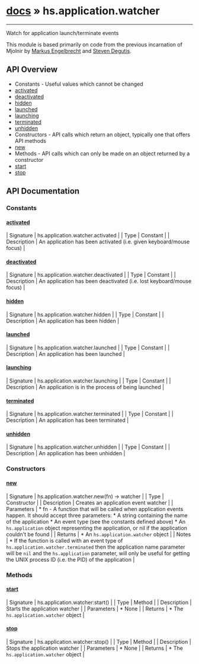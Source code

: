 # [docs](index.md) » hs.application.watcher
---

Watch for application launch/terminate events

This module is based primarily on code from the previous incarnation of Mjolnir by [Markus Engelbrecht](https://github.com/mgee) and [Steven Degutis](https://github.com/sdegutis/).

## API Overview
* Constants - Useful values which cannot be changed
* [activated](#activated)
* [deactivated](#deactivated)
* [hidden](#hidden)
* [launched](#launched)
* [launching](#launching)
* [terminated](#terminated)
* [unhidden](#unhidden)
* Constructors - API calls which return an object, typically one that offers API methods
* [new](#new)
* Methods - API calls which can only be made on an object returned by a constructor
* [start](#start)
* [stop](#stop)

## API Documentation

### Constants

#### [activated](#activated)
| Signature   | hs.application.watcher.activated  |
| Type        | Constant |
| Description | An application has been activated (i.e. given keyboard/mouse focus) |

#### [deactivated](#deactivated)
| Signature   | hs.application.watcher.deactivated  |
| Type        | Constant |
| Description | An application has been deactivated (i.e. lost keyboard/mouse focus) |

#### [hidden](#hidden)
| Signature   | hs.application.watcher.hidden  |
| Type        | Constant |
| Description | An application has been hidden |

#### [launched](#launched)
| Signature   | hs.application.watcher.launched  |
| Type        | Constant |
| Description | An application has been launched |

#### [launching](#launching)
| Signature   | hs.application.watcher.launching  |
| Type        | Constant |
| Description | An application is in the process of being launched |

#### [terminated](#terminated)
| Signature   | hs.application.watcher.terminated  |
| Type        | Constant |
| Description | An application has been terminated |

#### [unhidden](#unhidden)
| Signature   | hs.application.watcher.unhidden  |
| Type        | Constant |
| Description | An application has been unhidden |

### Constructors

#### [new](#new)
| Signature   | hs.application.watcher.new(fn) -> watcher  |
| Type        | Constructor |
| Description | Creates an application event watcher |
| Parameters |  * fn - A function that will be called when application events happen. It should accept three parameters:  * A string containing the name of the application  * An event type (see the constants defined above)  * An `hs.application` object representing the application, or nil if the application couldn't be found | | Returns |  * An `hs.application.watcher` object | | Notes |  * If the function is called with an event type of `hs.application.watcher.terminated` then the application name parameter will be `nil` and the `hs.application` parameter, will only be useful for getting the UNIX process ID (i.e. the PID) of the application | 
### Methods

#### [start](#start)
| Signature   | hs.application.watcher:start()  |
| Type        | Method |
| Description | Starts the application watcher |
| Parameters |  * None | | Returns |  * The `hs.application.watcher` object | 
#### [stop](#stop)
| Signature   | hs.application.watcher:stop()  |
| Type        | Method |
| Description | Stops the application watcher |
| Parameters |  * None | | Returns |  * The `hs.application.watcher` object | 